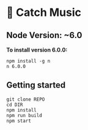 :saxophone: Catch Music
===

## Node Version: ~6.0

**To install version 6.0.0:**
```
npm install -g n
n 6.0.0
```

## Getting started
```
git clone REPO
cd DIR
npm install
npm run build
npm start
```
